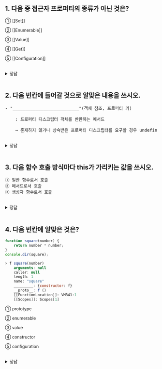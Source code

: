 ## 1. 다음 중 접근자 프로퍼티의 종류가 아닌 것은?

① [[Set]]

② [[Enumerable]]

③ [[Value]]

④ [[Get]]

⑤ [[Configuration]]

<br/>
<details>
<summary>정답</summary>
<pre>
③번.
[[Value]] 는 데이터 프로퍼티의 한 종류
</pre>
</details>
<br/>

## 2. 다음 빈칸에 들어갈 것으로 알맞은 내용을 쓰시오.

<pre>
- "__________________________"(객체 참조, 프로퍼티 키)
    
    : 프로퍼티 디스크립터 객체를 반환하는 메서드 
    
    → 존재하지 않거나 상속받은 프로퍼티 디스크립터를 요구할 경우 undefined 반환
</pre>

<br/>
<details>
<summary>정답</summary>
<pre>
Object.getOwnPropertyDescryptor
</pre>
</details>
<br/>

## 3. 다음 함수 호출 방식마다 this가 가리키는 값을 쓰시오.

<pre>
① 일반 함수로서 호출
② 메서드로서 호출
③ 생성자 함수로서 호출
</pre>

<br/>
<details>
<summary>정답</summary>
<pre>
this는 객체 자신의 프로퍼티나 메서드를 참조하기 위한 자기 참조 변수.
① "전역 객체"
② "메서드를 호출한 객체(마침표 앞 객체)"
③ "생성자 함수가 (미래에) 생성할 인스턴스"
</pre>
</details>
<br/>

## 4. 다음 빈칸에 알맞은 것은?

```jsx
function square(number) {
	return number * number;
}
console.dir(square);

> f square(number)
	arguments: null
	caller: null
	length: 1
	name: "square"
	_________: {constructor: f}
	__proto__: f ()
	[[FunctionLocation]]: VM341:1
	[[Scopes]]: Scopes[1]
```

① prototype

② enumerable

③ value

④ constructor

⑤ configuration

<br/>
<details>
<summary>정답</summary>
<pre>
① prototype.
함수 객체의 데이터 프로퍼티
- arguments 
- caller 
- length 
- name 
- prototype
</pre>
</details>
